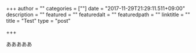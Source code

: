 +++
author = ""
categories = [""]
date = "2017-11-29T21:29:11.511+09:00"
description = ""
featured = ""
featuredalt = ""
featuredpath = ""
linktitle = ""
title = "Test"
type = "post"

+++

あああああ
